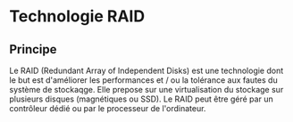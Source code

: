 # Technologie RAID

## Principe

Le RAID (Redundant Array of Independent Disks) est une technologie dont le but est d'améliorer les performances et / ou la tolérance aux fautes du système de stockaqge. Elle prepose sur une virtualisation du stockage sur plusieurs disques (magnétiques ou SSD). Le RAID peut être géré par un contrôleur dédié ou par le processeur de l'ordinateur.

